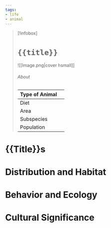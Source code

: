 ```yaml
---
tags:
- life
- animal
---
```

> [!infobox]
> # `{{title}}`
> ![[Image.png|cover hsmall]]
> ###### About
> | Type of Animal |   |
> | ---- | ---- |
> | Diet |  |
> | Area |  |
> | Subspecies |   |
> | Population |   |

# {{Title}}s

# Distribution and Habitat

# Behavior and Ecology

# Cultural Significance

